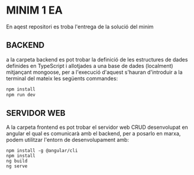 # MINIM 1 EA
En aqest repositori es troba l'entrega de la solució del minim 
## BACKEND
a la carpeta backend es pot trobar la definició de les estructures de dades definides en TypeScript i allotjades a una base de dades (localment) mitjançant mongoose, per a l'execució d'aquest s'hauran d'introduir a la terminal del mateix les següents commandes:
```bash
npm install
npm run dev
```
## SERVIDOR WEB
A la carpeta frontend es pot trobar el servidor web CRUD desenvolupat en angular el qual es comunicarà amb el backend, per a posarlo en marxa, podem utilitzar l'entorn de desenvolupament amb:
```
npm install -g @angular/cli
npm install
ng build
ng serve
```
